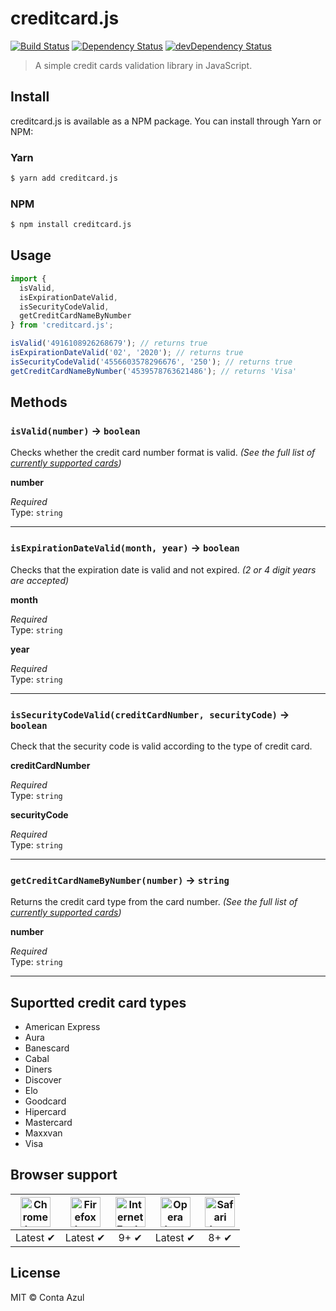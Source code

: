 # creditcard.js

[![Build Status](https://github.com/ContaAzul/creditcard.js/workflows/Build%20Check/badge.svg)](https://github.com/ContaAzul/creditcard.js/actions?query=workflow%3A%22Build+Check%22)
[![Dependency Status](https://david-dm.org/ContaAzul/creditcard.js.svg)](https://david-dm.org/Semantic-Org/ContaAzul/creditcard.js)
[![devDependency Status](https://david-dm.org/ContaAzul/creditcard.js/dev-status.svg)](https://david-dm.org/ContaAzul/creditcard.js#info=devDependencies)

> A simple credit cards validation library in JavaScript.

## Install

creditcard.js is available as a NPM package. You can install through Yarn or NPM:

### Yarn

```sh
$ yarn add creditcard.js
```

### NPM

```sh
$ npm install creditcard.js
```

## Usage

```javascript
import { 
  isValid, 
  isExpirationDateValid, 
  isSecurityCodeValid, 
  getCreditCardNameByNumber 
} from 'creditcard.js';

isValid('4916108926268679'); // returns true
isExpirationDateValid('02', '2020'); // returns true
isSecurityCodeValid('4556603578296676', '250'); // returns true
getCreditCardNameByNumber('4539578763621486'); // returns 'Visa'
```

## Methods

### `isValid(number)` -> `boolean`

Checks whether the credit card number format is valid. _(See the full list of [currently supported cards](#suportted-credit-card-types))_

**number**

_Required_\
Type: `string`

-----
### `isExpirationDateValid(month, year)` -> `boolean`

Checks that the expiration date is valid and not expired. _(2 or 4 digit years are accepted)_

**month**

_Required_\
Type: `string`

**year**

_Required_\
Type: `string`

-----

### `isSecurityCodeValid(creditCardNumber, securityCode)` -> `boolean`

Check that the security code is valid according to the type of credit card.

**creditCardNumber**

_Required_\
Type: `string`

**securityCode**

_Required_\
Type: `string`

-----

### `getCreditCardNameByNumber(number)` -> `string`

Returns the credit card type from the card number. _(See the full list of [currently supported cards](#suportted-credit-card-types))_

**number**

_Required_\
Type: `string`

-----

## Suportted credit card types

- American Express
- Aura
- Banescard
- Cabal
- Diners
- Discover
- Elo
- Goodcard
- Hipercard
- Mastercard
- Maxxvan
- Visa

## Browser support

| <img src="http://i.imgur.com/dJC1GUv.png" width="48px" height="48px" alt="Chrome logo"> | <img src="http://i.imgur.com/o1m5RcQ.png" width="48px" height="48px" alt="Firefox logo"> | <img src="http://i.imgur.com/8h3iz5H.png" width="48px" height="48px" alt="Internet Explorer logo"> | <img src="http://i.imgur.com/iQV4nmJ.png" width="48px" height="48px" alt="Opera logo"> | <img src="http://i.imgur.com/j3tgNKJ.png" width="48px" height="48px" alt="Safari logo"> |
|:---:|:---:|:---:|:---:|:---:|
| Latest ✔ | Latest ✔ | 9+ ✔ | Latest ✔ | 8+ ✔ |

## License

MIT © Conta Azul
